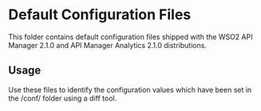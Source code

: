 # Default Configuration Files

This folder contains default configuration files shipped with the WSO2 API Manager 2.1.0 and API Manager 
Analytics 2.1.0 distributions.

## Usage

Use these files to identify the configuration values which have been set in the /conf/ folder using a diff tool.
